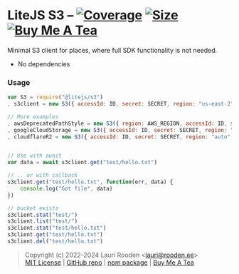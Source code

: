 
[1]: https://badgen.net/coveralls/c/github/litejs/s3
[2]: https://coveralls.io/r/litejs/s3
[3]: https://badgen.net/packagephobia/install/@litejs/s3
[4]: https://packagephobia.now.sh/result?p=@litejs/s3
[5]: https://badgen.net/badge/icon/Buy%20Me%20A%20Tea/orange?icon=kofi&label
[6]: https://www.buymeacoffee.com/lauriro


LiteJS S3 &ndash; [![Coverage][1]][2] [![Size][3]][4] [![Buy Me A Tea][5]][6]
=========

Minimal S3 client for places, where full SDK functionality is not needed.

 - No dependencies


### Usage


```javascript
var S3 = require("@litejs/s3")
, s3client = new S3({ accessId: ID, secret: SECRET, region: "us-east-2", endpoint: "BUCKET.s3.us-east-2.amazonaws.com" })

// More examples
, awsDeprecatedPathStyle = new S3({ region: AWS_REGION, accessId: ID, secret: SECRET, bucket: AWS_BUCKET })
, googleCloudStorage = new S3({ accessId: ID, secret: SECRET, region: "auto", endpoint: "storage.googleapis.com" })
, cloudflareR2 = new S3({ accessId: ID, secret: SECRET, region: "auto", endpoint: "MY-ID.r2.cloudflarestorage.com" })


// Use with await
var data = await s3client.get("test/hello.txt")

// .. or with callback
s3client.get("test/hello.txt", function(err, data) {
	console.log("Got file", data)
})

// bucket exists
s3client.stat("test/")
s3client.list("test/")
s3client.stat("test/hello.txt")
s3client.get("test/hello.txt")
s3client.del("test/hello.txt")
```

> Copyright (c) 2022-2024 Lauri Rooden &lt;lauri@rooden.ee&gt;  
[MIT License](https://litejs.com/MIT-LICENSE.txt) |
[GitHub repo](https://github.com/litejs/s3) |
[npm package](https://npmjs.org/package/@litejs/s3) |
[Buy Me A Tea][6]

